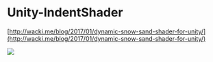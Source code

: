 # Unity-IndentShader

[http://wacki.me/blog/2017/01/dynamic-snow-sand-shader-for-unity/](http://wacki.me/blog/2017/01/dynamic-snow-sand-shader-for-unity/)

![](http://wacki.me/assets/posts/images/2017-01-snow/snow.png)